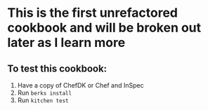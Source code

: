 # This is the first unrefactored cookbook and will be broken out later as I learn more

## To test this cookbook:
1. Have a copy of ChefDK or Chef and InSpec
2. Run `berks install`
3. Run `kitchen test`
